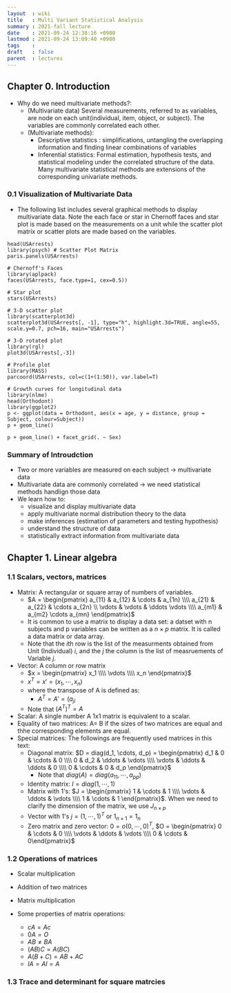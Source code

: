 ```yaml
---
layout  : wiki
title   : Multi Variant Statistical Analysis
summary : 2021-fall lecture
date    : 2021-09-24 12:38:16 +0900
lastmod : 2021-09-24 13:09:40 +0900
tags    :
draft   : false
parent  : lectures
---
```


## Chapter 0. Introduction
 * Why do we need multivariate methods?:
   * (Multivariate data) Several measurements, referred to as variables, are node on each unit(individual, item, object, or subject). The variables are commonly correlated each other.
   * (Multivariate methods):
     * Descriptive statistics : simplifications, untangling the overlapping information and finding linear combinations of variables
     * Inferential statistics: Formal estimation, hypothesis tests, and statistical modeling under the correlated structure of the data. Many multivariate statistical methods are extensions of the corresponding univariate methods.

### 0.1 Visualization of Multivariate Data
 * The following list includes several graphical methods to display multivariate data. Note the each face or star in Chernoff faces and star plot is made based on the measurements on a unit while the scatter plot matrix or scatter plots are made based on the variables.

```{r}
head(USArrests)
library(psych) # Scatter Plot Matrix
paris.panels(USArrests)

# Chernoff's Faces
library(aplpack)
faces(USArrests, face.type=1, cex=0.5))

# Star plot
stars(USArrests)

# 3-D scatter plot
library(scatterplot3d)
scatterplot3d(USArrests[, -1], type="h", highlight.3d=TRUE, angle=55, scale.y=0.7, pch=16, main="USArrests")

# 3-D rotated plot
library(rgl)
plot3d(USArrests[,-3])

# Profile plot
library(MASS)
parcoord(USArrests, col=c(1+(1:50)), var.label=T)

# Growth curves for longitudinal data
library(nlme)
head(Orthodont)
library(ggplot2)
p <- ggplot(data = Orthodont, aes(x = age, y = distance, group = Subject, colour=Subject))
p + geom_line()

p + geom_line() + facet_grid(. ~ Sex)
```

### Summary of Introudction
 * Two or more variables are measured on each subject -> multivariate data
 * Multivariate data are commonly correlated -> we need statistical methods handlign those data
 * We learn how to:
   * visualize and display multivariate data
   * apply multivariate normal distribution theory to the data
   * make inferences (estimation of parameters and testing hypothesis)
   * understand the structure of data
   * statistically extract information from multivariate data

## Chapter 1. Linear algebra
### 1.1 Scalars, vectors, matrices
 * Matrix: A rectangular or square array of numbers of variables.
   * $A = \begin{pmatrix} a_{11} & a_{12} & \cdots & a_{1n} \\\\ a_{21} & a_{22} & \cdots a_{2n} \\ \vdots & \vdots & \ddots \vdots \\\\ a_{m1} & a_{m2} \cdots a_{mn} \end{pmatrix}$
   * It is common to use a matrix to display a data set: a datset with n subjects and p variables can be written as a $n \times p$ matrix. It is called a data matrix or data array.
   * Note that the $i$th row is the list of the measurments obtained from Unit (Individual) $i$, and the $j$ the column is the list of measruements of Variable $j$.
 * Vector: A column or row matrix
   * $x = \begin{pmatrix} x_1 \\\\ \vdots \\\\ x_n \end{pmatrix}$
   * $x^T = x' = (x_1, \cdots, x_n)$
   * where the transpose of A is defined as:
     * $A^T = A' = (a_{ji}$
   * Note that $(A^T)^T = A$
 * Scalar: A single number A 1x1 matrix is equivalent to a scalar.
 * Equality of two matrices: A= B if the sizes of two matrices are equal and thhe corresponding elements are equal.
 * Special matrices: The followings are frequently used matrices in this text:
   * Diagonal matrix: $D = diag(d_1, \cdots, d_p) = \begin{pmatrix} d_1 & 0 & \cdots & 0 \\\\ 0 & d_2 & \ddots & \vdots \\\\ \vdots & \ddots & \ddots & 0 \\\\ 0 & \cdots & 0 & d_p \end{pmatrix}$
     * Note that $diag(A) = diag(a_{11}, \cdots, a_{pp})$
   * Identity matrix: $I = diag(1, \cdots, 1)$
   * Matrix with 1's: $J = \begin{pmatrix} 1 & \cdots & 1 \\\\ \vdots & \ddots & \vdots \\\\ 1 & \cdots & 1 \end{pmatrix}$. When we need to clarify the dimension of the matrix, we use $J_{n \times p}$
   * Vector with 1's $j = (1, \cdots, 1)^T$ or $1_{n \times 1} = 1_{n}$
   * Zero matrix and zero vector: $0 = o (0, \cdots, 0)^T$, $O = \begin{pmatrix} 0 & \cdots & 0 \\\\ \vdots & \ddots & \vdots \\\\ 0 & \cdots & 0\end{pmatrix}$

### 1.2 Operations of matrices
 * Scalar multiplication
 * Addition of two matrices
 * Matrix multiplication

 * Some properties of matrix operations:
   * $cA = Ac$
   * $0A = O$
   * $AB \neq BA$
   * $(AB)C = A(BC)$
   * $A(B + C) = AB + AC$
   * $IA = AI = A$

### 1.3 Trace and determinant for square matrcies
